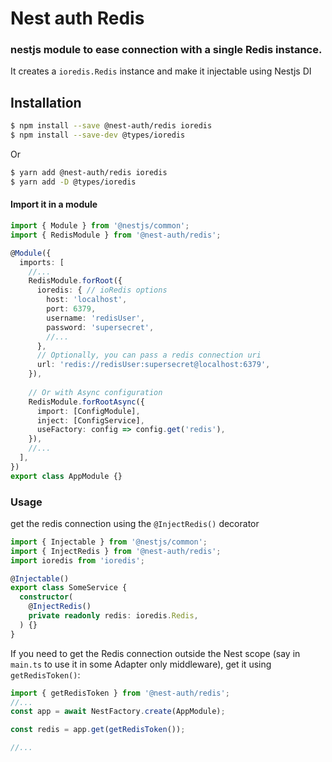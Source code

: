 
# Nest auth Redis

### nestjs module to ease connection with a single Redis instance.

It creates a `ioredis.Redis` instance and make it injectable using Nestjs DI  

## Installation

```bash
$ npm install --save @nest-auth/redis ioredis
$ npm install --save-dev @types/ioredis
```
Or
```bash
$ yarn add @nest-auth/redis ioredis
$ yarn add -D @types/ioredis
```

#### Import it in a module

```typescript
import { Module } from '@nestjs/common';
import { RedisModule } from '@nest-auth/redis';

@Module({
  imports: [
    //...
    RedisModule.forRoot({
      ioredis: { // ioRedis options
        host: 'localhost',
        port: 6379,
        username: 'redisUser',
        password: 'supersecret',
        //...
      },
      // Optionally, you can pass a redis connection uri
      url: 'redis://redisUser:supersecret@localhost:6379',
    }),
    
    // Or with Async configuration
    RedisModule.forRootAsync({
      import: [ConfigModule],
      inject: [ConfigService],
      useFactory: config => config.get('redis'),
    }),
    //...
  ],
})
export class AppModule {}
```

### Usage

get the redis connection using the `@InjectRedis()` decorator

```typescript
import { Injectable } from '@nestjs/common';
import { InjectRedis } from '@nest-auth/redis';
import ioredis from 'ioredis';

@Injectable()
export class SomeService {
  constructor(
    @InjectRedis()
    private readonly redis: ioredis.Redis,
  ) {}
}
```

If you need to get the Redis connection outside the Nest scope (say in `main.ts` to use it in some Adapter only middleware), get it using `getRedisToken()`:

```typescript
import { getRedisToken } from '@nest-auth/redis';
//...
const app = await NestFactory.create(AppModule);

const redis = app.get(getRedisToken());

//...
```
